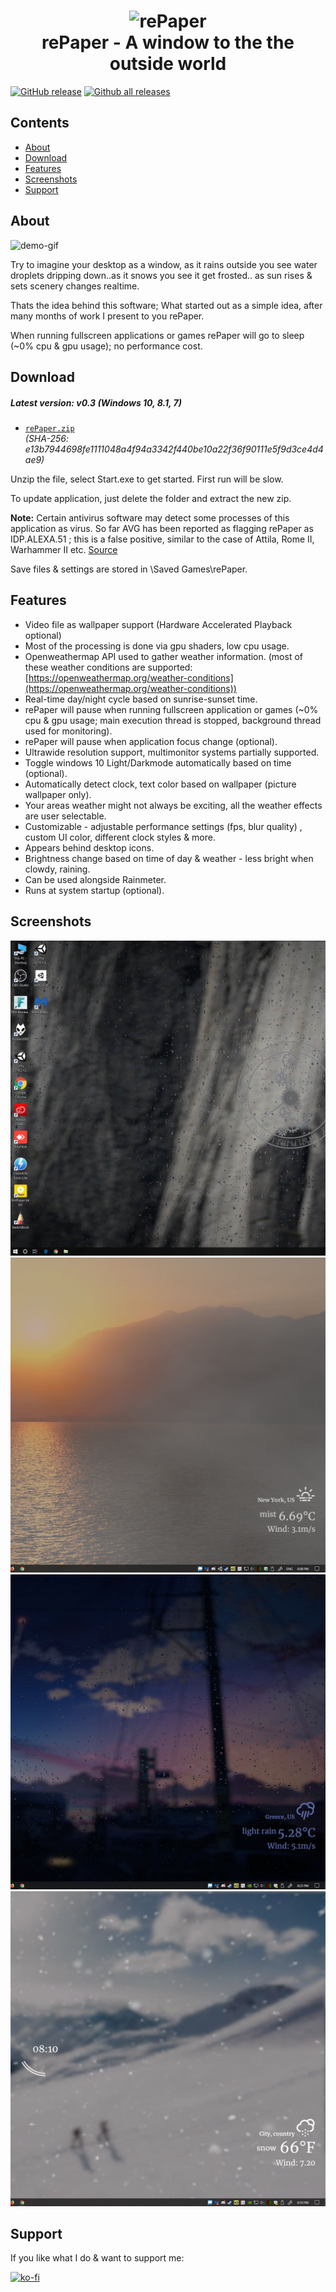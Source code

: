 <h1 align="center">
<img src="docs/favicon.ico" alt="rePaper" width="128"//>
<br/>
rePaper - A window to the the outside world
</h1>

[![GitHub release](https://img.shields.io/github/release/rocksdanister/rePaper/all.svg)](https://github.com/rocksdanister/rePaper/releases)
[![Github all releases](https://img.shields.io/github/downloads/rocksdanister/rePaper/total.svg)](https://github.com/rocksdanister/rePaper/releases)

## Contents

- [About](#about)
- [Download](#download)
- [Features](#features)
- [Screenshots](#screenshots)
- [Support](#support)

## About
![demo-gif](./resources/htmlbanner_gif.gif?raw=true "demo")

Try to imagine your desktop as a window, as it rains outside you see water droplets dripping down..as it snows you see it get frosted.. as sun rises & sets scenery changes realtime.

Thats the idea behind this software; What started out as a simple idea, after many months of work I present to you rePaper.

When running fullscreen applications or games rePaper will go to sleep (~0% cpu & gpu usage); no performance cost.

## Download
##### Latest version: v0.3 (Windows 10, 8.1, 7)
- [`rePaper.zip`][direct-win64]  
   _(SHA-256: e13b7944698fe1111048a4f94a3342f440be10a22f36f90111e5f9d3ce4d4ae9)_

[direct-win64]: https://github.com/rocksdanister/rePaper/releases/download/v0.3/rePaper.zip


Unzip the file, select Start.exe to get started. First run will be slow.

To update application, just delete the folder and extract the new zip.

**Note:** Certain antivirus software may detect some processes of this application as virus. So far AVG has been reported as flagging  rePaper as IDP.ALEXA.51 ; this is a false positive, similar to the case of Attila, Rome II, Warhammer II etc. <a href="https://sensorstechforum.com/what-is-idp-alexa-51-and-should-you-remove-it/">Source</a>

Save files & settings are stored in <username>\Saved Games\rePaper.

## Features

* Video file as wallpaper support (Hardware Accelerated Playback optional)
* Most of the processing is done via gpu shaders, low cpu usage.
* Openweathermap API used to gather weather information. 
  (most of these weather conditions are supported: [https://openweathermap.org/weather-conditions](https://openweathermap.org/weather-conditions))
 * Real-time day/night cycle based on sunrise-sunset time.  
* rePaper will pause when running fullscreen application or games (~0% cpu & gpu usage; main execution thread is stopped, background thread used for monitoring).
* rePaper will pause when application focus change (optional).
* Ultrawide resolution support, multimonitor systems partially supported.
* Toggle windows 10 Light/Darkmode automatically based on time (optional).
* Automatically detect clock, text color based on wallpaper (picture wallpaper only).
* Your areas weather might not always be exciting, all the weather effects are user selectable.
* Customizable -  adjustable performance settings (fps, blur quality) , custom UI color, different clock styles & more.
* Appears behind desktop icons.
* Brightness change based on time of day & weather - less bright when clowdy, raining.
* Can be used alongside Rainmeter.
* Runs at system startup (optional).

## Screenshots
![desktop](./docs/images/preview/1_2x.jpg?raw=true "desktop")
![desktop2](./docs/images/preview/2_2x.jpg?raw=true "desktop2")
![desktop3](./docs/images/preview/6_2x.jpg?raw=true "desktop3")
![desktop4](./docs/images/preview/5_2x.jpg?raw=true "desktop4")

## Support
If you like what I do & want to support me:

[![ko-fi](https://www.ko-fi.com/img/githubbutton_sm.svg)](https://ko-fi.com/P5P1U8NQ)
